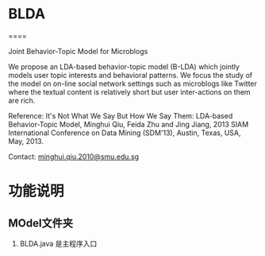 # BLDA
====

Joint Behavior-Topic Model for Microblogs

We propose an LDA-based behavior-topic model (B-LDA) which jointly models user topic interests and behavioral patterns. We focus the study of the model on on-line social network settings such as microblogs like Twitter where the textual content is relatively short but user inter-actions on them are rich.

Reference: It's Not What We Say But How We Say Them: LDA-based Behavior-Topic Model, Minghui Qiu, Feida Zhu and Jing Jiang, 2013 SIAM International Conference on Data Mining (SDM'13), Austin, Texas, USA, May, 2013.

Contact: minghui.qiu.2010@smu.edu.sg

# 功能说明

## MOdel文件夹
1. BLDA.java 是主程序入口

